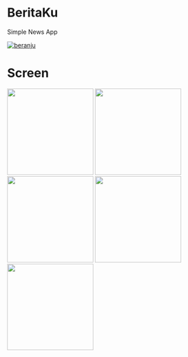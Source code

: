 # BeritaKu
Simple News App

[![beranju](https://circleci.com/gh/beranju/BeritaKu.svg?style=svg)](https://circleci.com/gh/beranju/BeritaKu)

# Screen
<img src="https://user-images.githubusercontent.com/94851439/218291558-e01ac596-1fd5-4038-97c6-ed5a55447795.png" width="200"/>    <img src="https://user-images.githubusercontent.com/94851439/218291560-dcdc4a10-949e-4225-b47c-2199a5287e4a.png" width="200"/>    <img src="https://user-images.githubusercontent.com/94851439/218291565-9b3821db-b7df-4543-9619-65b87e173be7.png" width="200"/>    <img src="https://user-images.githubusercontent.com/94851439/218291566-8ebba126-cee0-4af4-9ffe-b9fe090dffcf.png" width="200"/>    <img src="https://user-images.githubusercontent.com/94851439/218291568-948805c7-c690-4030-abe4-118e84e75411.png" width="200"/>

